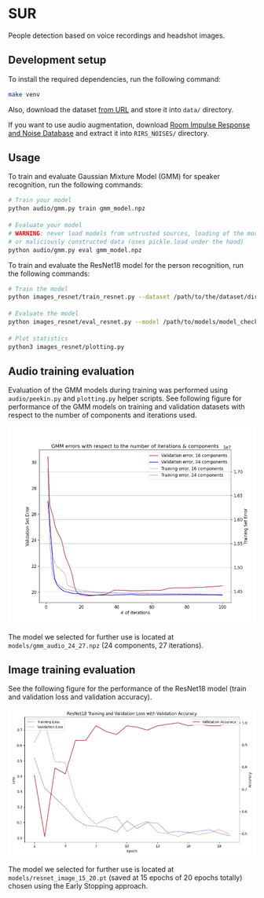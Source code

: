 # SUR

People detection based on voice recordings and headshot images.

## Development setup

To install the required dependencies, run the following command:

```sh
make venv
```

Also, download the dataset [from URL](https://www.fit.vutbr.cz/study/courses/SUR/public/projekt_2023-2024/) and store
it into `data/` directory.

If you want to use audio augmentation, download [Room Impulse Response and Noise Database](https://www.openslr.org/28/)
and extract it into `RIRS_NOISES/` directory. 

## Usage

To train and evaluate Gaussian Mixture Model (GMM) for speaker recognition, run the following commands:

```sh
# Train your model
python audio/gmm.py train gmm_model.npz

# Evaluate your model
# WARNING: never load models from untrusted sources, loading of the model is not secure against erroneous 
# or maliciously constructed data (uses pickle.load under the hood)
python audio/gmm.py eval gmm_model.npz
```

To train and evaluate the ResNet18 model for the person recognition, run the following commands:

```sh
# Train the model
python images_resnet/train_resnet.py --dataset /path/to/the/dataset/dir/

# Evaluate the model
python images_resnet/eval_resnet.py --model /path/to/models/model_checkpoint.pt --dataset /path/to/the/dataset/dir/

# Plot statistics
python3 images_resnet/plotting.py
```

## Audio training evaluation

Evaluation of the GMM models during training was performed using `audio/peekin.py` and `plotting.py` helper scripts.
See following figure for performance of the GMM models on training and validation datasets with respect to the number of 
components and iterations used.

![GMM performance](doc/gmm_errors.png)

The model we selected for further use is located at `models/gmm_audio_24_27.npz` (24 components, 27 iterations).

## Image training evaluation
See the following figure for the performance of the ResNet18 model (train and validation loss and validation accuracy).

![ResNet18 performance](doc/resnet_stats.png)

The model we selected for further use is located at `models/resnet_image_15_20.pt` (saved at 15 epochs of 20 epochs totally) chosen using the Early Stopping approach.
